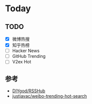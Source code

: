 # Today

## TODO

- [x] 微博热搜
- [x] 知乎热榜
- [ ] Hacker News
- [ ] GitHub Trending
- [ ] V2ex Hot

## 参考

- [DIYgod/RSSHub](https://github.com/DIYgod/RSSHub)
- [justjavac/weibo-trending-hot-search](https://github.com/justjavac/weibo-trending-hot-search)